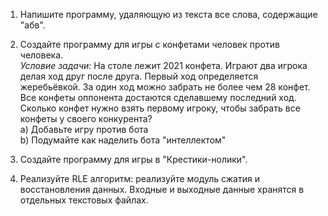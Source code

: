 1. Напишите программу, удаляющую из текста все слова, содержащие "абв".

2. Создайте программу для игры с конфетами человек против человека.  
*Условие задачи:* На столе лежит 2021 конфета. Играют два игрока делая ход друг после друга. Первый ход определяется жеребьёвкой. За один ход можно забрать не более чем 28 конфет. Все конфеты оппонента достаются сделавшему последний ход. Сколько конфет нужно взять первому игроку, чтобы забрать все конфеты у своего конкурента?  
    a) Добавьте игру против бота  
    b) Подумайте как наделить бота "интеллектом"

3. Создайте программу для игры в "Крестики-нолики".

4. Реализуйте RLE алгоритм: реализуйте модуль сжатия и восстановления данных. Входные и выходные данные хранятся в отдельных текстовых файлах.
